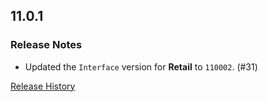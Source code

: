 ## 11.0.1

### Release Notes

- Updated the `Interface` version for **Retail** to `110002`. (#31)

[Release History](https://github.com/SFX-WoW/Masque_Squarish/wiki/History)
